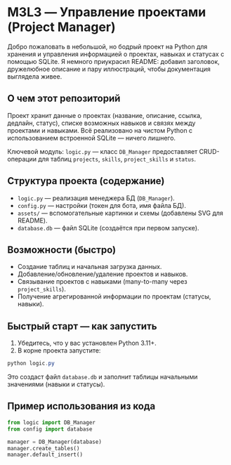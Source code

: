 # M3L3 — Управление проектами (Project Manager)

Добро пожаловать в небольшой, но бодрый проект на Python для хранения и управления информацией о проектах, навыках и статусах с помощью SQLite. Я немного приукрасил README: добавил заголовок, дружелюбное описание и пару иллюстраций, чтобы документация выглядела живее.

## О чем этот репозиторий

Проект хранит данные о проектах (название, описание, ссылка, дедлайн, статус), списке возможных навыков и связях между проектами и навыками. Всё реализовано на чистом Python с использованием встроенной SQLite — ничего лишнего.

Ключевой модуль: `logic.py` — класс `DB_Manager` предоставляет CRUD-операции для таблиц `projects`, `skills`, `project_skills` и `status`.

## Структура проекта (содержание)

- `logic.py` — реализация менеджера БД (`DB_Manager`).
- `config.py` — настройки (токен для бота, имя файла БД).
- `assets/` — вспомогательные картинки и схемы (добавлены SVG для README).
- `database.db` — файл SQLite (создаётся при первом запуске).

## Возможности (быстро)

- Создание таблиц и начальная загрузка данных.
- Добавление/обновление/удаление проектов и навыков.
- Связывание проектов с навыками (many-to-many через `project_skills`).
- Получение агрегированной информации по проектам (статусы, навыки).

## Быстрый старт — как запустить

1. Убедитесь, что у вас установлен Python 3.11+.
2. В корне проекта запустите:

```powershell
python logic.py
```

Это создаст файл `database.db` и заполнит таблицы начальными значениями (навыки и статусы).

## Пример использования из кода

```python
from logic import DB_Manager
from config import database

manager = DB_Manager(database)
manager.create_tables()
manager.default_insert()


